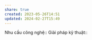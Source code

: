 ```yaml
---
share: true
created: 2023-05-26T14:51
updated: 2024-02-27T15:49
---
```

Nhu cầu công nghệ::
Giải pháp kỹ thuật::